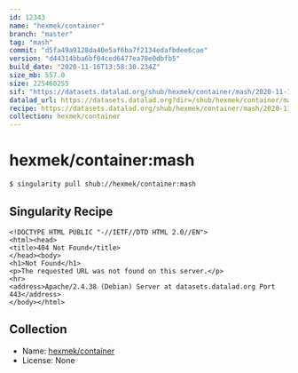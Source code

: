 ```yaml
---
id: 12343
name: "hexmek/container"
branch: "master"
tag: "mash"
commit: "d5fa49a9128da40e5af6ba7f2134edafbdee6cae"
version: "d44314bba6bf04ced6477ea78e0dbfb5"
build_date: "2020-11-16T13:58:30.234Z"
size_mb: 557.0
size: 225460255
sif: "https://datasets.datalad.org/shub/hexmek/container/mash/2020-11-16-d5fa49a9-d44314bb/d44314bba6bf04ced6477ea78e0dbfb5.sif"
datalad_url: https://datasets.datalad.org?dir=/shub/hexmek/container/mash/2020-11-16-d5fa49a9-d44314bb/
recipe: https://datasets.datalad.org/shub/hexmek/container/mash/2020-11-16-d5fa49a9-d44314bb/Singularity
collection: hexmek/container
---
```


# hexmek/container:mash

```bash
$ singularity pull shub://hexmek/container:mash
```

## Singularity Recipe

```singularity
<!DOCTYPE HTML PUBLIC "-//IETF//DTD HTML 2.0//EN">
<html><head>
<title>404 Not Found</title>
</head><body>
<h1>Not Found</h1>
<p>The requested URL was not found on this server.</p>
<hr>
<address>Apache/2.4.38 (Debian) Server at datasets.datalad.org Port 443</address>
</body></html>
```

## Collection

 - Name: [hexmek/container](https://github.com/hexmek/container)
 - License: None

